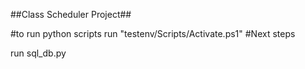 ##Class Scheduler Project##

#to run python scripts
run "testenv/Scripts/Activate.ps1"
#Next steps

run sql_db.py
